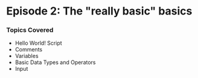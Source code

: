 # Episode 2: The "really basic" basics

### Topics Covered
- Hello World! Script
- Comments
- Variables
- Basic Data Types and Operators
- Input
